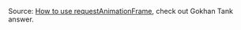 Source: [How to use requestAnimationFrame][original-source], check out Gokhan Tank answer.

[original-source]: https://stackoverflow.com/questions/5605588/how-to-use-requestanimationframe
